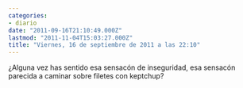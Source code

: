 ```yaml
---
categories:
- diario
date: "2011-09-16T21:10:49.000Z"
lastmod: "2011-11-04T15:03:27.000Z"
title: "Viernes, 16 de septiembre de 2011 a las 22:10"
---
```


¿Alguna vez has sentido esa sensacón de inseguridad, esa sensacón parecida a caminar sobre filetes con keptchup?